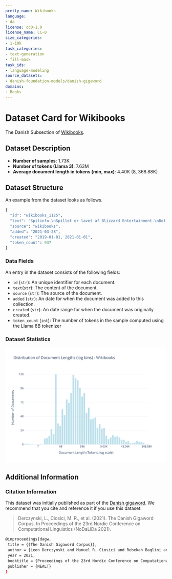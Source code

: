 ```yaml
---
pretty_name: Wikibooks
language:
- da
license: cc0-1.0
license_name: CC-0
size_categories:
- 1-10k
task_categories:
- text-generation
- fill-mask
task_ids:
- language-modeling
source_datasets:
- danish-foundation-models/danish-gigaword
domains:
- Books
---
```


# Dataset Card for Wikibooks

<!-- START-SHORT DESCRIPTION -->
The Danish Subsection of [Wikibooks](https://www.wikibooks.org).
<!-- END-SHORT DESCRIPTION -->


## Dataset Description


<!-- START-DESC-STATS -->
- **Number of samples**: 1.73K
- **Number of tokens (Llama 3)**: 7.63M
- **Average document length in tokens (min, max)**: 4.40K (8, 368.88K)
<!-- END-DESC-STATS -->



## Dataset Structure
An example from the dataset looks as follows.


<!-- START-SAMPLE -->
```py
{
  "id": "wikibooks_1125",
  "text": "Spilinfo.\nSpillet er lavet af Blizzard Entertainment.\nDet er efterfølgeren til Diablo 1, og der er k[...]",
  "source": "wikibooks",
  "added": "2021-03-28",
  "created": "2019-01-01, 2021-01-01",
  "token_count": 937
}
```

### Data Fields

An entry in the dataset consists of the following fields:

- `id` (`str`): An unique identifier for each document.
- `text`(`str`): The content of the document.
- `source` (`str`): The source of the document.
- `added` (`str`): An date for when the document was added to this collection.
- `created` (`str`): An date range for when the document was originally created.
- `token_count` (`int`): The number of tokens in the sample computed using the Llama 8B tokenizer
<!-- END-SAMPLE -->


### Dataset Statistics

<!-- START-DATASET PLOTS -->
<p align="center">
<img src="./images/dist_document_length.svg" width="600" style="margin-right: 10px;" />
</p>
<!-- END-DATASET PLOTS -->


## Additional Information


### Citation Information

This dataset was initially published as part of the [Danish gigaword](https://huggingface.co/danish-foundation-models). We recommend that you cite and reference it if you use this dataset:

> Derczynski, L., Ciosici, M. R., et al. (2021). The Danish Gigaword Corpus. In Proceedings of the 23rd Nordic Conference on Computational Linguistics (NoDaLiDa 2021).

```bash
@inproceedings{dagw,
 title = {{The Danish Gigaword Corpus}},
 author = {Leon Derczynski and Manuel R. Ciosici and Rebekah Baglini and Morten H. Christiansen and Jacob Aarup Dalsgaard and Riccardo Fusaroli and Peter Juel Henrichsen and Rasmus Hvingelby and Andreas Kirkedal and Alex Speed Kjeldsen and Claus Ladefoged and Finn Årup Nielsen and Jens Madsen and Malte Lau Petersen and Jonathan Hvithamar Rystrøm and Daniel Varab},
 year = 2021,
 booktitle = {Proceedings of the 23rd Nordic Conference on Computational Linguistics},
 publisher = {NEALT}
}
```
